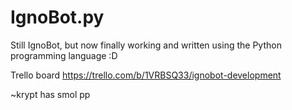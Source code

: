 # IgnoBot.py
Still IgnoBot, but now finally working and written using the Python programming language :D

Trello board https://trello.com/b/1VRBSQ33/ignobot-development

~krypt has smol pp
